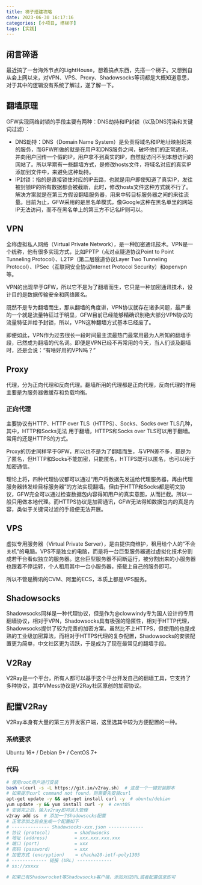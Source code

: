 ```yaml
---
title: 梯子搭建攻略
date: 2023-06-30 16:17:16
categories: [小项目, 搭梯子]
tags: [实践]
---
```

## 闲言碎语

最近搞了一台海外节点的LightHouse，想着搞点东西，先搭一个梯子。又想到自从会上网以来，对VPN、VPS、Proxy、Shadowsocks等词都是大概知道意思，对于其中的逻辑没有系统了解过，遂了解一下。

<!--more-->

## 翻墙原理

GFW实现网络封锁的手段主要有两种：DNS劫持和IP封锁（以及DNS污染和关键词过滤）：

- DNS劫持：DNS（Domain Name System）是负责将域名和IP地址映射起来的服务，而GFW所做的就是在用户和DNS服务之间，破坏他们的正常通讯，并向用户回传一个假的IP，用户拿不到真实的IP，自然就访问不到本想访问的网站了。所以早期有一些翻墙方式，是修改hosts文件，将域名对应的真实IP添加到文件中，来避免这种劫持。
- IP封锁：指的是直接锁住对应的IP去路，也就是用户即使知道了真实IP，发往被封锁IP的所有数据都会被截断，此时，修改hosts文件这种方式就不行了。解决方案就是在第三方假设翻墙服务器，用来中转目标服务器之间的来往流量。目前为止，GFW采用的是黑名单模式，像Google这种在黑名单里的网站IP无法访问，而不在黑名单上的第三方不记名IP则可以。

## VPN

全称虚拟私人网络（Virtual Private Network），是一种加密通讯技术。VPN是一个统称，他有很多实现方式，比如PPTP（点对点隧道协议Point to Point Tunneling Protocol）、L2TP（第二层隧道协议Layer Two Tunneling Protocol）、IPSec（互联网安全协议Internet Protocol Security）和openvpn等。

VPN的出现早于GFW，所以它不是为了翻墙而生，它只是一种加密通讯技术，设计目的是数据传输安全和网络匿名。

既然不是专为翻墙而生，那从翻墙的角度讲，VPN协议就存在诸多问题，最严重的一个就是流量特征过于明显，GFW目前已经能够精确识别绝大部分VPN协议的流量特征并给予封锁，所以，VPN这种翻墙方式基本已经废了。

即便如此，VPN作为过去很长一段时间最主流最热门最常用最为人所知的翻墙手段，已然成为翻墙的代名词。即便是VPN已经不再常用的今天，当人们谈及翻墙时，还是会说：“有啥好用的VPN吗？”

## Proxy

代理，分为正向代理和反向代理。翻墙所用的代理都是正向代理，反向代理的作用主要是为服务器做缓存和负载均衡。

### 正向代理

主要协议有HTTP、HTTP over TLS（HTTPS）、Socks、Socks over TLS几种，其中，HTTP和Socks无法 用于翻墙，HTTPS和Socks over TLS可以用于翻墙。常用的还是HTTPS的方式。

Proxy的历史同样早于GFW，所以也不是为了翻墙而生，与VPN差不多，都是为了匿名，但HTTP和Socks不能加密，只能匿名，HTTPS既可以匿名，也可以用于加密通信。

理论上将，四种代理协议都可以通过“用户将数据先发送给代理服务器，再由代理服务器转发给目标服务器”的方法实现翻墙。但由于HTTP和Socks都是明文协议，GFW完全可以通过检查数据包内容得知用户的真实意图，从而拦截。所以一般只用做本地代理。而HTTPS协议是加密通讯，GFW无法得知数据包内的真是内容，类似于关键词过滤的手段便无法开展。

## VPS

虚拟专用服务器（Virtual Private Server），是由提供商维护，租用给个人的“不会关机”的电脑。VPS不是独立的电脑，而是将一台巨型服务器通过虚拟化技术分割成若干台看似独立的服务器。这台巨型服务器不间断运行，被分割出来的小服务器也跟着不停运转，个人租用其中一台小服务器，搭载上自己的服务即可。

所以不管是腾讯的CVM、阿里的ECS，本质上都是VPS服务。

## Shadowsocks

Shadowsocks同样是一种代理协议，但是作为@clowwindy专为国人设计的专用翻墙协议，相对于VPN，Shadowsocks具有极强的隐匿性，相对于HTTP代理，Shadowsocks提供了较为完善的加密方案。虽然比不上HTTPS，但使用的也是成熟的工业级加密算法，而相对于HTTPS代理的复杂配置，Shadowsocks的安装配置更为简单，中文社区更为活跃，于是成为了现在最常见的翻墙手段。

## V2Ray

V2Ray是一个平台，所有人都可以基于这个平台开发自己的翻墙工具，它支持了多种协议，其中VMess协议是V2Ray社区原创的加密协议。

## 配置V2Ray

V2Ray本身有大量的第三方开发客户端，这里选其中较为方便配置的一种。

### 系统要求

Ubuntu 16+ / Debian 9+ / CentOS 7+

### 代码

```bash
# 使用root用户进行安装
bash <(curl -s -L https://git.io/v2ray.sh)  # 这是一个一键安装脚本
# 如果提示curl command not found，则需要先安装curl
apt-get update -y && apt-get install curl -y  # ubuntu/debian
yum update -y && yum install curl -y  # centOS
# 安装完之后，输入v2ray即可进入管理
v2ray add ss  # 添加一个Shadowsocks配置
# 正常添加之后会生成一个配置如下
# -------------- Shadowsocks-xxx.json -------------
# 协议 (protocol)         = shadowsocks
# 地址 (address)          = xxx.xxx.xxx.xxx
# 端口 (port)             = xxx
# 密码 (password)         = xxx
# 加密方式 (encryption)    = chacha20-ietf-poly1305
# ------------- 链接 (URL) -------------
# ss://xxxxx

# 如果已有Shadowrocket等Shadowsocks客户端，添加对应URL或者配置信息即可
```
